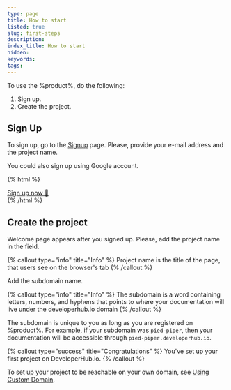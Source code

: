 ```yaml
---
type: page
title: How to start
listed: true
slug: first-steps
description: 
index_title: How to start
hidden: 
keywords: 
tags: 
---
```


To use the %product%, do the following:

1. Sign up.
2. Create the project.

## Sign Up

To sign up, go to the [Signup](https://app.developerhub.io/login#signup) page. Please, provide your e-mail address and the project name. 

You could also sign up using Google account.

{% html %}
<div class="text-left">
<a class="doc-button" href="https://app.developerhub.io/signup" target="_blank">Sign up now 🚀</a>
</div>
{% /html %}

## Create the project

Welcome page appears after you signed up. Please, add the project name in the field.

{% callout type="info" title="Info" %}
Project name is the title of the page, that users see on the browser's tab
{% /callout %}

Add the subdomain name.

{% callout type="info" title="Info" %}
The subdomain is a word containing letters, numbers, and hyphens that points to where your documentation will live under the developerhub.io domain
{% /callout %}

The subdomain is unique to you as long as you are registered on %product%. For example, if your subdomain was `pied-piper`, then your documentation will be accessible through `pied-piper.developerhub.io`.

{% callout type="success" title="Congratulations" %}
You've set up your first project on DeveloperHub.io.
{% /callout %}

To set up your project to be reachable on your own domain, see [Using Custom Domain](/support-center/using-custom-domain).
